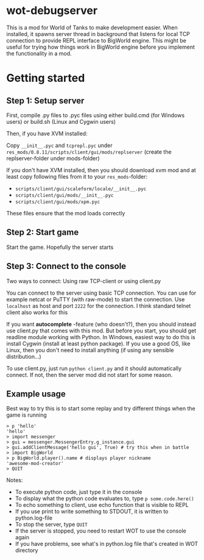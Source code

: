 wot-debugserver
===============

This is a mod for World of Tanks to make development easier. When installed, it
spawns server thread in background that listens for local TCP connection to
provide REPL interface to BigWorld engine. This might be useful for trying how
things work in BigWorld engine before you implement the functionality in a mod.

Getting started
===============

Step 1: Setup server
--------------------

First, compile .py files to .pyc files using either build.cmd (for Windows
users) or build.sh (Linux and Cygwin users)

Then, if you have XVM installed:

Copy `__init__.pyc` and `tcprepl.pyc` under
`res_mods/0.8.11/scripts/client/gui/mods/replserver`
(create the replserver-folder under mods-folder)

If you don't have XVM installed, then you should download xvm mod and at least copy following files from it to your `res_mods`-folder:

  * `scripts/client/gui/scaleform/locale/__init__.pyc`
  * `scripts/client/gui/mods/__init__.pyc`
  * `scripts/client/gui/mods/xpm.pyc`

These files ensure that the mod loads correctly

Step 2: Start game
------------------

Start the game. Hopefully the server starts

Step 3: Connect to the console
------------------------------

Two ways to connect: Using raw TCP-client or using client.py

You can connect to the server using basic TCP connection. You can use for
example netcat or PuTTY (with raw-mode) to start the connection. Use
`localhost` as host and port `2222` for the connection. I think standard telnet
client also works for this

If you want **autocomplete** -feature (who doesn't?), then you should instead
use client.py that comes with this mod. But before you start, you should get
readline module working with Python. In Windows, easiest way to do this is
install Cygwin (install at least python package). If you use a good OS, like
Linux, then you don't need to install anything (if using any sensible
distribution...)

To use client.py, just run `python client.py` and it should automatically
connect. If not, then the server mod did not start for some reason.

Example usage
-------------

Best way to try this is to start some replay and try different things when the
game is running

    > p 'hello'
    'hello'
    > import messenger
    > gui = messenger.MessengerEntry.g_instance.gui
    > gui.addClientMessage('hello gui', True) # try this when in battle
    > import BigWorld
    > p BigWorld.player().name # displays player nickname
    'awesome-mod-creator'
    > QUIT

Notes:

* To execute python code, just type it in the console
* To display what the python code evaluates to, type `p some.code.here()`
* To echo something to client, use echo function that is visible to REPL
* If you use print to write something to STDOUT, it is written to python.log-file
* To stop the server, type `QUIT`
* If the server is stopped, you need to restart WOT to use the console again
* If you have problems, see what's in python.log file that's created in WOT directory


